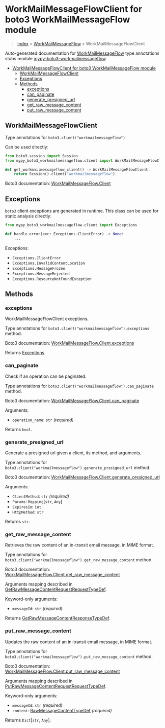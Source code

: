 <a id="workmailmessageflowclient-for-boto3-workmailmessageflow-module"></a>

# WorkMailMessageFlowClient for boto3 WorkMailMessageFlow module

> [Index](../README.md) > [WorkMailMessageFlow](./README.md) >
> WorkMailMessageFlowClient

Auto-generated documentation for
[WorkMailMessageFlow](https://boto3.amazonaws.com/v1/documentation/api/latest/reference/services/workmailmessageflow.html#WorkMailMessageFlow)
type annotations stubs module
[mypy-boto3-workmailmessageflow](https://pypi.org/project/mypy-boto3-workmailmessageflow/).

- [WorkMailMessageFlowClient for boto3 WorkMailMessageFlow module](#workmailmessageflowclient-for-boto3-workmailmessageflow-module)
  - [WorkMailMessageFlowClient](#workmailmessageflowclient)
  - [Exceptions](#exceptions)
  - [Methods](#methods)
    - [exceptions](#exceptions)
    - [can_paginate](#can_paginate)
    - [generate_presigned_url](#generate_presigned_url)
    - [get_raw_message_content](#get_raw_message_content)
    - [put_raw_message_content](#put_raw_message_content)

<a id="workmailmessageflowclient"></a>

## WorkMailMessageFlowClient

Type annotations for `boto3.client("workmailmessageflow")`

Can be used directly:

```python
from boto3.session import Session
from mypy_boto3_workmailmessageflow.client import WorkMailMessageFlowClient

def get_workmailmessageflow_client() -> WorkMailMessageFlowClient:
    return Session().client("workmailmessageflow")
```

Boto3 documentation:
[WorkMailMessageFlow.Client](https://boto3.amazonaws.com/v1/documentation/api/latest/reference/services/workmailmessageflow.html#WorkMailMessageFlow.Client)

<a id="exceptions"></a>

## Exceptions

`boto3` client exceptions are generated in runtime. This class can be used for
static analysis directly:

```python
from mypy_boto3_workmailmessageflow.client import Exceptions

def handle_error(exc: Exceptions.ClientError) -> None:
    ...
```

Exceptions:

- `Exceptions.ClientError`
- `Exceptions.InvalidContentLocation`
- `Exceptions.MessageFrozen`
- `Exceptions.MessageRejected`
- `Exceptions.ResourceNotFoundException`

<a id="methods"></a>

## Methods

<a id="exceptions"></a>

### exceptions

WorkMailMessageFlowClient exceptions.

Type annotations for `boto3.client("workmailmessageflow").exceptions` method.

Boto3 documentation:
[WorkMailMessageFlow.Client.exceptions](https://boto3.amazonaws.com/v1/documentation/api/latest/reference/services/workmailmessageflow.html#WorkMailMessageFlow.Client.exceptions)

Returns [Exceptions](#exceptions).

<a id="can\_paginate"></a>

### can_paginate

Check if an operation can be paginated.

Type annotations for `boto3.client("workmailmessageflow").can_paginate` method.

Boto3 documentation:
[WorkMailMessageFlow.Client.can_paginate](https://boto3.amazonaws.com/v1/documentation/api/latest/reference/services/workmailmessageflow.html#WorkMailMessageFlow.Client.can_paginate)

Arguments:

- `operation_name`: `str` *(required)*

Returns `bool`.

<a id="generate\_presigned\_url"></a>

### generate_presigned_url

Generate a presigned url given a client, its method, and arguments.

Type annotations for
`boto3.client("workmailmessageflow").generate_presigned_url` method.

Boto3 documentation:
[WorkMailMessageFlow.Client.generate_presigned_url](https://boto3.amazonaws.com/v1/documentation/api/latest/reference/services/workmailmessageflow.html#WorkMailMessageFlow.Client.generate_presigned_url)

Arguments:

- `ClientMethod`: `str` *(required)*
- `Params`: `Mapping`\[`str`, `Any`\]
- `ExpiresIn`: `int`
- `HttpMethod`: `str`

Returns `str`.

<a id="get\_raw\_message\_content"></a>

### get_raw_message_content

Retrieves the raw content of an in-transit email message, in MIME format.

Type annotations for
`boto3.client("workmailmessageflow").get_raw_message_content` method.

Boto3 documentation:
[WorkMailMessageFlow.Client.get_raw_message_content](https://boto3.amazonaws.com/v1/documentation/api/latest/reference/services/workmailmessageflow.html#WorkMailMessageFlow.Client.get_raw_message_content)

Arguments mapping described in
[GetRawMessageContentRequestRequestTypeDef](./type_defs.md#getrawmessagecontentrequestrequesttypedef).

Keyword-only arguments:

- `messageId`: `str` *(required)*

Returns
[GetRawMessageContentResponseTypeDef](./type_defs.md#getrawmessagecontentresponsetypedef).

<a id="put\_raw\_message\_content"></a>

### put_raw_message_content

Updates the raw content of an in-transit email message, in MIME format.

Type annotations for
`boto3.client("workmailmessageflow").put_raw_message_content` method.

Boto3 documentation:
[WorkMailMessageFlow.Client.put_raw_message_content](https://boto3.amazonaws.com/v1/documentation/api/latest/reference/services/workmailmessageflow.html#WorkMailMessageFlow.Client.put_raw_message_content)

Arguments mapping described in
[PutRawMessageContentRequestRequestTypeDef](./type_defs.md#putrawmessagecontentrequestrequesttypedef).

Keyword-only arguments:

- `messageId`: `str` *(required)*
- `content`:
  [RawMessageContentTypeDef](./type_defs.md#rawmessagecontenttypedef)
  *(required)*

Returns `Dict`\[`str`, `Any`\].
